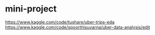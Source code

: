 # mini-project

https://www.kaggle.com/code/tushare/uber-trips-eda
https://www.kaggle.com/code/spoorthisuvarna/uber-data-analysis/edit
